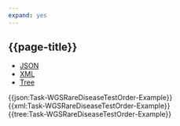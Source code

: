 ```yaml
---
expand: yes
---
```


## {{page-title}}

<div class="nhsd-!t-margin-bottom-6">
  <ul class="nav nav-tabs" role="tablist">
        <li role="presentation" class="active">
            <a href="#JSON-T-WRDTO-E" role="tab" data-toggle="tab">JSON</a>
        </li>
         <li role="presentation">
            <a href="#XML-T-WRDTO-E" role="tab" data-toggle="tab">XML</a>
        </li>
        <li role="presentation">
            <a href="#Tree-T-WRDTO-E" role="tab" data-toggle="tab">Tree</a>
        </li>
  </ul>
    
  <div class="tab-content snippet">
    <div id="JSON-T-WRDTO-E" role="tabpanel" class="tab-pane active">
{{json:Task-WGSRareDiseaseTestOrder-Example}}
    </div>
    <div id="XML-T-WRDTO-E" role="tabpanel" class="tab-pane">
{{xml:Task-WGSRareDiseaseTestOrder-Example}}
    </div>
    <div id="Tree-T-WRDTO-E" role="tabpanel" class="tab-pane">
{{tree:Task-WGSRareDiseaseTestOrder-Example}}
    </div>
  </div>
</div>